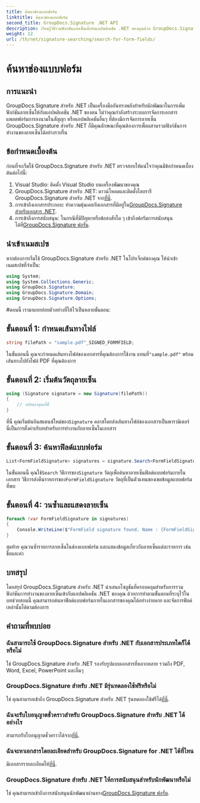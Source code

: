 ```yaml
---
title: ค้นหาช่องแบบฟอร์ม
linktitle: ค้นหาช่องแบบฟอร์ม
second_title: GroupDocs.Signature .NET API
description: เรียนรู้วิธีรวมฟังก์ชันลายเซ็นเข้ากับแอปพลิเคชัน .NET ของคุณด้วย GroupDocs.Signature สำหรับ .NET ปฏิบัติตามทีละขั้นตอนของเราเพื่อการจัดการเอกสารที่ราบรื่น
weight: 12
url: /th/net/signature-searching/search-for-form-fields/
---
```


# ค้นหาช่องแบบฟอร์ม

## การแนะนำ
GroupDocs.Signature สำหรับ .NET เป็นเครื่องมืออันทรงพลังสำหรับนักพัฒนาในการเพิ่มฟังก์ชันลายเซ็นให้กับแอปพลิเคชัน .NET ของตน ไม่ว่าคุณกำลังสร้างระบบการจัดการเอกสาร แพลตฟอร์มการลงนามในสัญญา หรือแอปพลิเคชันอื่นๆ ที่ต้องมีการจัดการลายเซ็น GroupDocs.Signature สำหรับ .NET ก็มีคุณลักษณะที่คุณต้องการเพื่อผสานรวมฟังก์ชันการทำงานของลายเซ็นได้อย่างราบรื่น
## ข้อกำหนดเบื้องต้น
ก่อนที่จะเริ่มใช้ GroupDocs.Signature สำหรับ .NET ตรวจสอบให้แน่ใจว่าคุณมีข้อกำหนดเบื้องต้นต่อไปนี้:
1. Visual Studio: ติดตั้ง Visual Studio บนเครื่องพัฒนาของคุณ
2.  GroupDocs.Signature สำหรับ .NET: ดาวน์โหลดและติดตั้งไลบรารี GroupDocs.Signature สำหรับ .NET จาก[ที่นี่](https://releases.groupdocs.com/signature/net/).
3.  การเข้าถึงเอกสารประกอบ: ทำความคุ้นเคยกับเอกสารที่มีอยู่ใน[GroupDocs.Signature สำหรับเอกสาร .NET](https://tutorials.groupdocs.com/signature/net/).
4.  การเข้าถึงการสนับสนุน: ในกรณีที่มีปัญหาหรือข้อสงสัยใด ๆ เข้าถึงฟอรัมการสนับสนุนได้ที่[GroupDocs.Signature ฟอรั่ม](https://forum.groupdocs.com/c/signature/13).

## นำเข้าเนมสเปซ
หากต้องการเริ่มใช้ GroupDocs.Signature สำหรับ .NET ในโปรเจ็กต์ของคุณ ให้นำเข้าเนมสเปซที่จำเป็น:
```csharp
using System;
using System.Collections.Generic;
using GroupDocs.Signature;
using GroupDocs.Signature.Domain;
using GroupDocs.Signature.Options;
```
#ตอนนี้ เรามาแยกย่อยตัวอย่างที่ให้ไว้เป็นหลายขั้นตอน:
## ขั้นตอนที่ 1: กำหนดเส้นทางไฟล์
```csharp
string filePath = "sample.pdf"_SIGNED_FORMFIELD;
```
 ในขั้นตอนนี้ คุณจะกำหนดเส้นทางไฟล์ของเอกสารที่คุณต้องการใช้งาน แทนที่`"sample.pdf"` พร้อมเส้นทางไปยังไฟล์ PDF ที่คุณต้องการ
## ขั้นตอนที่ 2: เริ่มต้นวัตถุลายเซ็น
```csharp
using (Signature signature = new Signature(filePath))
{
    // รหัสของคุณที่นี่
}
```
 ที่นี่ คุณเริ่มต้นอินสแตนซ์ใหม่ของ`Signature` คลาสโดยส่งเส้นทางไฟล์ของเอกสารเป็นพารามิเตอร์ นี่เป็นการตั้งค่าบริบทสำหรับการทำงานกับลายเซ็นในเอกสาร
## ขั้นตอนที่ 3: ค้นหาฟิลด์แบบฟอร์ม
```csharp
List<FormFieldSignature> signatures = signature.Search<FormFieldSignature>(SignatureType.FormField);
```
 ในขั้นตอนนี้ คุณใช้`Search` วิธีการของ`Signature` วัตถุเพื่อค้นหาลายเซ็นฟิลด์แบบฟอร์มภายในเอกสาร วิธีการส่งคืนรายการของ`FormFieldSignature` วัตถุที่เป็นตัวแทนของเขตข้อมูลแบบฟอร์มที่พบ
## ขั้นตอนที่ 4: วนซ้ำและแสดงลายเซ็น
```csharp
foreach (var FormFieldSignature in signatures)
{
    Console.WriteLine($"FormField signature found. Name : {FormFieldSignature.Name}. Value: {FormFieldSignature.Value}");
}
```
สุดท้าย คุณวนซ้ำรายการลายเซ็นในช่องแบบฟอร์ม และแสดงข้อมูลเกี่ยวกับลายเซ็นแต่ละรายการ เช่น ชื่อและค่า

## บทสรุป
โดยสรุป GroupDocs.Signature สำหรับ .NET นำเสนอโซลูชันที่ครอบคลุมสำหรับการรวมฟังก์ชันการทำงานของลายเซ็นเข้ากับแอปพลิเคชัน .NET ของคุณ ด้วยการทำตามขั้นตอนที่ระบุไว้ในบทช่วยสอนนี้ คุณสามารถค้นหาฟิลด์แบบฟอร์มภายในเอกสารของคุณได้อย่างง่ายดาย และจัดการฟิลด์เหล่านั้นได้ตามต้องการ
## คำถามที่พบบ่อย
### ฉันสามารถใช้ GroupDocs.Signature สำหรับ .NET กับเอกสารประเภทใดก็ได้หรือไม่
ใช่ GroupDocs.Signature สำหรับ .NET รองรับรูปแบบเอกสารที่หลากหลาย รวมถึง PDF, Word, Excel, PowerPoint และอื่นๆ
### GroupDocs.Signature สำหรับ .NET มีรุ่นทดลองใช้ฟรีหรือไม่
 ใช่ คุณสามารถเข้าถึง GroupDocs.Signature สำหรับ .NET รุ่นทดลองใช้ฟรีได้[ที่นี่](https://releases.groupdocs.com/).
### ฉันจะรับใบอนุญาตชั่วคราวสำหรับ GroupDocs.Signature สำหรับ .NET ได้อย่างไร
 สามารถรับใบอนุญาตชั่วคราวได้จาก[ที่นี่](https://purchase.groupdocs.com/temporary-license/).
### ฉันจะหาเอกสารโดยละเอียดสำหรับ GroupDocs.Signature for .NET ได้ที่ไหน
 มีเอกสารรายละเอียดให้[ที่นี่](https://tutorials.groupdocs.com/signature/net/).
### GroupDocs.Signature สำหรับ .NET ให้การสนับสนุนสำหรับนักพัฒนาหรือไม่
 ใช่ คุณสามารถเข้าถึงการสนับสนุนนักพัฒนาผ่านทาง[GroupDocs.Signature ฟอรั่ม](https://forum.groupdocs.com/c/signature/13).